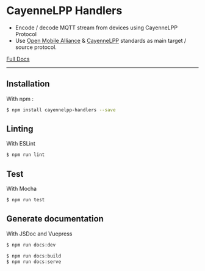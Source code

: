# CayenneLPP Handlers

- Encode / decode MQTT stream from devices using CayenneLPP Protocol
- Use [Open Mobile Alliance](http://www.openmobilealliance.org/wp/OMNA/LwM2M/LwM2MRegistry.html) & [CayenneLPP](https://github.com/sabas1080/CayenneLPP) standards as main target / source protocol.

[Full Docs](https://aloes.frama.io/cayennelpp-handlers/)

---

## Installation

With npm :

```bash
$ npm install cayennelpp-handlers --save
```

## Linting

With ESLint

```bash
$ npm run lint
```

## Test

With Mocha

```bash
$ npm run test
```

## Generate documentation

With JSDoc and Vuepress

```bash
$ npm run docs:dev
```

```bash
$ npm run docs:build
$ npm run docs:serve
```

